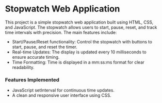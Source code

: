 <h1>Stopwatch Web Application</h1>
<p>This project is a simple stopwatch web application built using HTML, CSS, and JavaScript. The stopwatch allows users to start, pause, reset, and track time intervals with precision. The main features include:</p>
<ul>
  <li>Start/Pause/Reset functionality: Control the stopwatch with buttons to start, pause, and reset the timer.</li>
  <li>Real-time Updates: The display is updated every 10 milliseconds to ensure accurate timing.</li>
  <li>Time Formatting: Time is displayed in a mm:ss:ms format for clear readability.</li>
</ul>

<h3>Features Implemented</h3>
<ul>
  <li>JavaScript setInterval for continuous time updates.</li>
  <li>A clean and responsive user interface using CSS.</li>
</ul>
